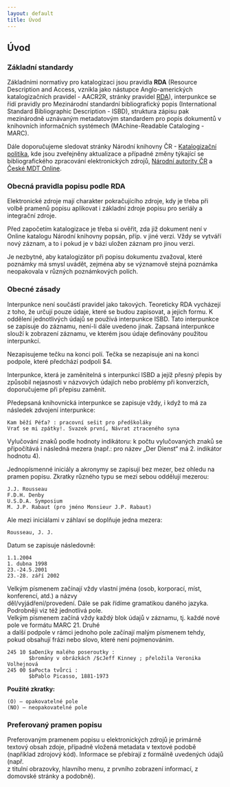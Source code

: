 ```yaml
---
layout: default
title: Úvod
---
```


## Úvod

### Základní standardy

Základními normativy pro katalogizaci jsou pravidla **RDA** (Resource Description and Access, vznikla jako nástupce Anglo-amerických katalogizačních pravidel - AACR2R, stránky pravidel [RDA](http://www.rdatoolkit.org)), interpunkce se řídí pravidly pro Mezinárodní standardní bibliografický popis (International Standard Bibliographic Description - ISBD), struktura zápisu pak mezinárodně uznávaným metadatovým standardem pro popis dokumentů v knihovních informačních systémech (MAchine-Readable Cataloging - MARC).

Dále doporučujeme sledovat stránky Národní knihovny ČR - [Katalogizační politika](https://www.nkp.cz/o-knihovne/odborne-cinnosti/zpracovani-fondu), kde jsou zveřejněny aktualizace a případné změny týkající se bibliografického zpracování elektronických zdrojů, [Národní autority ČR](http://autority.nkp.cz/) a [České MDT Online](http://cz.udc-hub.com/cs/login.php).


### Obecná pravidla popisu podle RDA

Elektronické zdroje mají charakter pokračujícího zdroje, kdy je třeba při volbě pramenů popisu aplikovat i základní zdroje popisu pro seriály a integrační zdroje.

Před započetím katalogizace je třeba si ověřit, zda již dokument není v Online katalogu Národní knihovny popsán, příp. v jiné verzi. Vždy se vytváří nový záznam, a to i pokud je v bázi uložen záznam pro jinou verzi.

Je nezbytné, aby katalogizátor při popisu dokumentu zvažoval, které poznámky má smysl uvádět, zejména aby se významově stejná poznámka neopakovala v různých poznámkových polích.

### Obecné zásady

Interpunkce není součástí pravidel jako takových. Teoreticky RDA vycházejí z toho, že určují pouze údaje, které se budou zapisovat, a jejich formu. K oddělení jednotlivých údajů se používá interpunkce ISBD. Tato interpunkce se zapisuje do záznamu, není-li dále uvedeno jinak. Zapsaná interpunkce slouží k zobrazení záznamu, ve kterém jsou údaje definovány použitou interpunkcí.

Nezapisujeme tečku na konci polí. Tečka se nezapisuje ani na konci podpole, které
předchází podpoli $4.

Interpunkce, která je zaměnitelná s interpunkcí ISBD a jejíž přesný přepis by způsobil nejasnosti v názvových údajích nebo problémy při konverzích, doporučujeme při přepisu zaměnit.

Předepsaná knihovnická interpunkce se zapisuje vždy, i když to má za následek zdvojení
interpunkce:

```
Kam běží Péťa? : pracovní sešit pro předškoláky
Vrať se mi zpátky!. Svazek první, Návrat ztraceného syna
```

Vylučování znaků podle hodnoty indikátoru: k počtu vylučovaných znaků se připočítává
i následná mezera (např.: pro název „Der Dienst“ má 2. indikátor hodnotu 4).


Jednopísmenné iniciály a akronymy se zapisují bez mezer, bez ohledu na pramen popisu. Zkratky různého typu se mezi sebou oddělují mezerou:

```
J.J. Rousseau
F.D.H. Denby
U.S.D.A. Symposium
M. J.P. Rabaut (pro jméno Monsieur J.P. Rabaut)
```

Ale mezi iniciálami v záhlaví se doplňuje jedna mezera:

```
Rousseau, J. J.
```
Datum se zapisuje následovně:

```
1.1.2004
1. dubna 1998
23.-24.5.2001
23.-28. září 2002
```

Velkým písmenem začínají vždy vlastní jména (osob, korporací, míst, konferencí, atd.) a názvy  
děl/vyjádření/provedení. Dále se pak řídíme gramatikou daného jazyka. Podrobněji viz
též jednotlivá pole.  
Velkým písmenem začíná vždy každý blok údajů v záznamu, tj. každé nové pole ve formátu
MARC 21. Druhé  
a další podpole v rámci jednoho pole začínají malým písmenem tehdy,
pokud obsahují frázi nebo slovo, které není pojmenováním.

```
245 10 $aDeníky malého poseroutky :  
       $bromány v obrázkách /$cJeff Kinney ; přeložila Veronika Volhejnová
245 00 $aPocta tvůrci :  
       $bPablo Picasso, 1881-1973
```


**Použité zkratky:**

	(O) – opakovatelné pole  
	(NO) – neopakovatelné pole  

###  Preferovaný pramen popisu

Preferovaným pramenem popisu u elektronických zdrojů je primárně textový obsah zdoje, případně vložená metadata v textové podobě (například zdrojový kód). Informace se přebírají z formálně uvedených údajů (např.  
z titulní obrazovky, hlavního menu, z prvního zobrazení informací, z domovské stránky a podobně).
